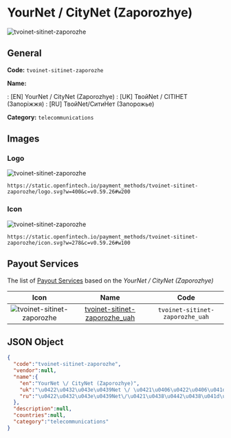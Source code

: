 
# YourNet / CityNet (Zaporozhye) 
![tvoinet-sitinet-zaporozhe](https://static.openfintech.io/payment_methods/tvoinet-sitinet-zaporozhe/logo.svg?w=400&c=v0.59.26#w200)  

## General 
**Code:** `tvoinet-sitinet-zaporozhe` 
 
**Name:** 
 
:	[EN] YourNet / CityNet (Zaporozhye) 
:	[UK] ТвойNet / СІТІНЕТ (Запоріжжя) 
:	[RU] ТвойNet/СитиНет (Запорожье) 
 
**Category:** `telecommunications` 
 

## Images 

### Logo 
![tvoinet-sitinet-zaporozhe](https://static.openfintech.io/payment_methods/tvoinet-sitinet-zaporozhe/logo.svg?w=400&c=v0.59.26#w200)  

```
https://static.openfintech.io/payment_methods/tvoinet-sitinet-zaporozhe/logo.svg?w=400&c=v0.59.26#w200
```  

### Icon 
![tvoinet-sitinet-zaporozhe](https://static.openfintech.io/payment_methods/tvoinet-sitinet-zaporozhe/icon.svg?w=278&c=v0.59.26#w100)  

```
https://static.openfintech.io/payment_methods/tvoinet-sitinet-zaporozhe/icon.svg?w=278&c=v0.59.26#w100
```  

## Payout Services 
 
The list of [Payout Services](/payout-services/) based on the _YourNet / CityNet (Zaporozhye)_ 

|Icon|Name|Code| 
|:---:|:---:|:---:| 
|![tvoinet-sitinet-zaporozhe](https://static.openfintech.io/payout_methods/tvoinet-sitinet-zaporozhe/icon.svg?w=278&c=v0.59.26#w40) |[tvoinet-sitinet-zaporozhe_uah](/payout-services/tvoinet-sitinet-zaporozhe_uah/)|`tvoinet-sitinet-zaporozhe_uah`| 
 

## JSON Object 

```json
{
  "code":"tvoinet-sitinet-zaporozhe",
  "vendor":null,
  "name":{
    "en":"YourNet \/ CityNet (Zaporozhye)",
    "uk":"\u0422\u0432\u043e\u0439Net \/ \u0421\u0406\u0422\u0406\u041d\u0415\u0422 (\u0417\u0430\u043f\u043e\u0440\u0456\u0436\u0436\u044f)",
    "ru":"\u0422\u0432\u043e\u0439Net\/\u0421\u0438\u0442\u0438\u041d\u0435\u0442 (\u0417\u0430\u043f\u043e\u0440\u043e\u0436\u044c\u0435)"
  },
  "description":null,
  "countries":null,
  "category":"telecommunications"
}
```  
